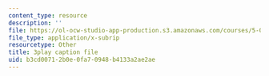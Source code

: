 ```yaml
---
content_type: resource
description: ''
file: https://ol-ocw-studio-app-production.s3.amazonaws.com/courses/5-07sc-biological-chemistry-i-fall-2013/b3cd00712b0e0fa70948b4133a2ae2ae_BY__sHZYi7Q.srt
file_type: application/x-subrip
resourcetype: Other
title: 3play caption file
uid: b3cd0071-2b0e-0fa7-0948-b4133a2ae2ae
---
```

